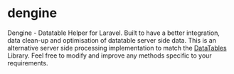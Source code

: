# dengine
Dengine - Datatable Helper for Laravel. Built to have a better integration, data clean-up and optimisation of datatable server side data. This is an alternative server side processing implementation to match the [DataTables](https://datatables.net/manual/server-side) Library. Feel free to modify and improve any methods specific to your requirements.
